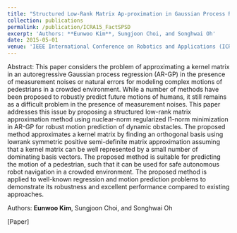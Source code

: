 ```yaml
---
title: "Structured Low-Rank Matrix Ap-proximation in Gaussian Process Regression for Autonomous Robot Navigation"
collection: publications
permalink: /publication/ICRA15_FactSPSD
excerpt: 'Authors: **Eunwoo Kim**, Sungjoon Choi, and Songhwai Oh'
date: 2015-05-01
venue: 'IEEE International Conference on Robotics and Applications (ICRA)'
---
```

Abstract: This paper considers the problem of approximating a kernel matrix in an autoregressive Gaussian process regression (AR-GP) in the presence of measurement noises or natural errors for modeling complex motions of pedestrians in a crowded environment. While a number of methods have been proposed to robustly predict future motions of humans, it still remains as a difficult problem in the presence of measurement noises. This paper addresses this issue by proposing a structured low-rank matrix approximation method using nuclear-norm regularized l1-norm minimization in AR-GP for robust motion prediction of dynamic obstacles. The proposed method approximates a kernel matrix by finding an orthogonal basis using lowrank symmetric positive semi-definite matrix approximation assuming that a kernel matrix can be well represented by a small number of dominating basis vectors. The proposed method is suitable for predicting the motion of a pedestrian, such that it can be used for safe autonomous robot navigation in a crowded environment. The proposed method is applied to well-known regression and motion prediction problems to demonstrate its robustness and excellent performance compared to existing approaches.

Authors: **Eunwoo Kim**, Sungjoon Choi, and Songhwai Oh

[Paper] 
